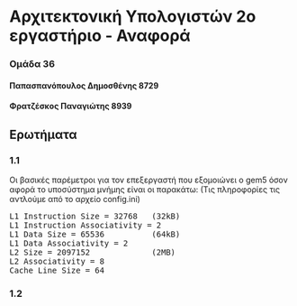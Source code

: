 # Αρχιτεκτονική Υπολογιστών 2ο εργαστήριο - Αναφορά
### Ομάδα 36
#### Παπασπανόπουλος Δημοσθένης 8729
#### Φρατζέσκος Παναγιώτης 8939

## Ερωτήματα 

### 1.1
 Οι βασικές παρέμετροι για τον επεξεργαστή που εξομοιώνει ο gem5 όσον αφορά το υποσύστημα μνήμης είναι οι παρακάτω:
 (Τις πληροφορίες τις αντλούμε από το αρχείο config.ini)
 
<pre>L1 Instruction Size = 32768   (32kB)      
L1 Instruction Associativity = 2
L1 Data Size = 65536          (64kB)
L1 Data Associativity = 2
L2 Size = 2097152             (2MB)
L2 Associativity = 8
Cache Line Size = 64</pre>


### 1.2
